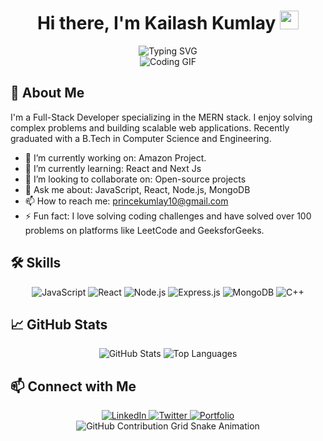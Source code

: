 <div align="center">
  <h1>Hi there, I'm Kailash Kumlay <img src="https://media.giphy.com/media/hvRJCLFzcasrR4ia7z/giphy.gif" width="30px"></h1>
  <img src="https://readme-typing-svg.herokuapp.com?font=Jetbrains+mono&size=40&duration=3000&color=33FF33&center=true&vCenter=true&width=435&lines=Full-Stack+Developer; MERN+Stack+Enthusiast;Passionate+Coder" alt="Typing SVG"/>
</div>

<div align="center">
  <img src="URL_OF_YOUR_GIF.gif" alt="Coding GIF" />
</div>

## 🚀 About Me
I'm a Full-Stack Developer specializing in the MERN stack. I enjoy solving complex problems and building scalable web applications. Recently graduated with a B.Tech in Computer Science and Engineering.

- 🔭 I’m currently working on: Amazon Project.
- 🌱 I’m currently learning: React and Next Js
- 👯 I’m looking to collaborate on: Open-source projects
- 💬 Ask me about: JavaScript, React, Node.js, MongoDB
- 📫 How to reach me: princekumlay10@gmail.com
- ⚡ Fun fact: I love solving coding challenges and have solved over 100 problems on platforms like LeetCode and GeeksforGeeks.

## 🛠️ Skills
<div align="center">
  <img src="https://img.shields.io/badge/JavaScript-323330?style=for-the-badge&logo=javascript&logoColor=F7DF1E" alt="JavaScript" />
  <img src="https://img.shields.io/badge/React-20232A?style=for-the-badge&logo=react&logoColor=61DAFB" alt="React" />
  <img src="https://img.shields.io/badge/Node.js-339933?style=for-the-badge&logo=nodedotjs&logoColor=white" alt="Node.js" />
  <img src="https://img.shields.io/badge/Express.js-000000?style=for-the-badge&logo=express&logoColor=white" alt="Express.js" />
  <img src="https://img.shields.io/badge/MongoDB-4EA94B?style=for-the-badge&logo=mongodb&logoColor=white" alt="MongoDB" />
  <img src="https://img.shields.io/badge/C++-00599C?style=for-the-badge&logo=cplusplus&logoColor=white" alt="C++" />
  <!-- Add more badges as needed -->
</div>

## 📈 GitHub Stats
<div align="center">
  <img src="https://github-readme-stats.vercel.app/api?username=princekumlay&show_icons=true&theme=radical" alt="GitHub Stats" />
  <img src="https://github-readme-stats.vercel.app/api/top-langs/?username=princekumlay&layout=compact&theme=radical" alt="Top Languages" />
</div>

## 📫 Connect with Me
<div align="center">
  <a href="https://www.linkedin.com/in/kailash-k-01312b203/">
    <img src="https://img.shields.io/badge/LinkedIn-0077B5?style=for-the-badge&logo=linkedin&logoColor=white" alt="LinkedIn"/>
  </a>
  <a href="https://twitter.com/KumblayPrince">
    <img src="https://img.shields.io/badge/Twitter-1DA1F2?style=for-the-badge&logo=twitter&logoColor=white" alt="Twitter"/>
  </a>
  <a href="https://princekumlay.github.io/portfolio/">
    <img src="https://img.shields.io/badge/Portfolio-000000?style=for-the-badge&logo=About.me&logoColor=white" alt="Portfolio"/>
  </a>
  <!-- Add more social links as needed -->
</div>

<div align="center">
  <img src="https://raw.githubusercontent.com/princekumlay/princekumlay/output/github-contribution-grid-snake.svg" alt="GitHub Contribution Grid Snake Animation"/>
</div>

